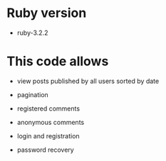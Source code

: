 # Ruby version

* ruby-3.2.2

# This code allows


* view posts published by all users sorted by date

* pagination

* registered comments

* anonymous comments

* login and registration

* password recovery



